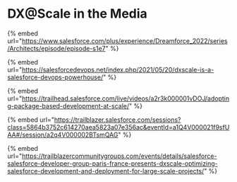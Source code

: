 # DX@Scale in the Media

{% embed url="https://www.salesforce.com/plus/experience/Dreamforce_2022/series/Architects/episode/episode-s1e7" %}

{% embed url="https://salesforcedevops.net/index.php/2021/05/20/dxscale-is-a-salesforce-devops-powerhouse/" %}

{% embed url="https://trailhead.salesforce.com/live/videos/a2r3k000001vDOJ/adopting-package-based-development-at-scale/" %}

{% embed url="https://trailblazer.salesforce.com/sessions?class=5864b3752c614270aea5823a07e356ac&eventId=a1Q4V000021f9sfUAA#/session/a2q4V000002BTsmQAG" %}

{% embed url="https://trailblazercommunitygroups.com/events/details/salesforce-salesforce-developer-group-paris-france-presents-dxscale-optimizing-salesforce-development-and-deployment-for-large-scale-projects/" %}
